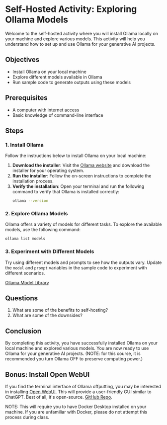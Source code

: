 # Self-Hosted Activity: Exploring Ollama Models

Welcome to the self-hosted activity where you will install Ollama locally on your machine and explore various models. This activity will help you understand how to set up and use Ollama for your generative AI projects.

## Objectives

- Install Ollama on your local machine
- Explore different models available in Ollama
- Run sample code to generate outputs using these models

## Prerequisites

- A computer with internet access
- Basic knowledge of command-line interface

## Steps

### 1. Install Ollama

Follow the instructions below to install Ollama on your local machine:

1. **Download the installer**: Visit the [Ollama website](https://ollama.com/download) and download the installer for your operating system.
2. **Run the installer**: Follow the on-screen instructions to complete the installation process.
3. **Verify the installation**: Open your terminal and run the following command to verify that Ollama is installed correctly:
   ```sh
   ollama --version
   ```

### 2. Explore Ollama Models

Ollama offers a variety of models for different tasks. To explore the available models, use the following command:

```sh
ollama list models
```

### 3. Experiment with Different Models

Try using different models and prompts to see how the outputs vary. Update the `model` and `prompt` variables in the sample code to experiment with different scenarios.

[Ollama Model Library](https://ollama.com/library)

## Questions

1. What are some of the benefits to self-hosting?
2. What are some of the downsides?

## Conclusion

By completing this activity, you have successfully installed Ollama on your local machine and explored various models. You are now ready to use Ollama for your generative AI projects. (NOTE: for this course, it is recommended you turn Ollama OFF to preserve computing power.)

## Bonus: Install Open WebUI

If you find the terminal interface of Ollama offputting, you may be interested in installing [Open WebUI](https://openwebui.com/). This will provide a user-friendly GUI similar to ChatGPT. Best of all, it's open-source. [GitHub Repo](https://github.com/open-webui/open-webui).

NOTE: This will require you to have Docker Desktop installed on your machine. If you are unfamiliar with Docker, please do not attempt this process during class.
